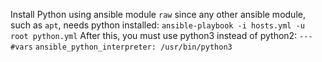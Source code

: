 Install Python using ansible module `raw` since any other ansible module, such as `apt`, needs python installed:
	`ansible-playbook -i hosts.yml -u root python.yml`
After this, you must use python3 instead of python2:
	`---`
	`#vars`
	  `ansible_python_interpreter: /usr/bin/python3`
